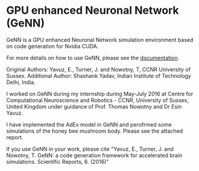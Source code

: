 # GPU enhanced Neuronal Network (GeNN)

GeNN is a GPU enhanced Neuronal Network simulation environment based on
code generation for Nvidia CUDA.

For more details on how to use GeNN, please see the [documentation](http://genn-team.github.io/genn/documentation/html/index.html).

Original Authors: Yavuz, E., Turner, J. and Nowotny, T, CCNR University of Sussex.
Additional Author: Shashank Yadav, Indian Institute of Technology Delhi, India.


I worked on GeNN during my internship during May-July 2016 at Centre for Computational Neuroscience and Robotics - CCNR, University of Sussex, United Kingdom under guidance of Prof. Thomas Nowotny and Dr Esin Yavuz.

I have implemented the AdEx model in GeNN and perofrmed some simulations of the honey bee mushroom body. Please see the attached report.


If you use GeNN in your work, please cite 
"Yavuz, E., Turner, J. and Nowotny, T. GeNN: a code generation framework for accelerated brain simulations. Scientific Reports, 6. (2016)"




